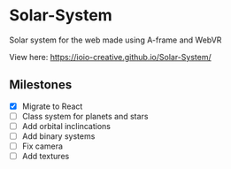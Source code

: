 # Solar-System
Solar system for the web made using A-frame and WebVR

View here: https://ioio-creative.github.io/Solar-System/

## Milestones
- [X] Migrate to React
- [ ] Class system for planets and stars
- [ ] Add orbital inclincations
- [ ] Add binary systems
- [ ] Fix camera
- [ ] Add textures
